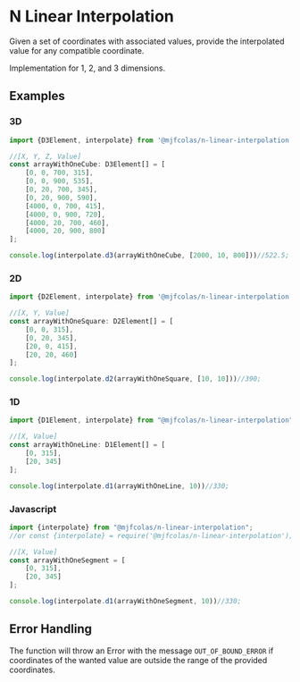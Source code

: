 # N Linear Interpolation

Given a set of coordinates with associated values, provide the interpolated value for any compatible coordinate.

Implementation for 1, 2, and 3 dimensions.

## Examples

### 3D

```typescript
import {D3Element, interpolate} from '@mjfcolas/n-linear-interpolation';

//[X, Y, Z, Value]
const arrayWithOneCube: D3Element[] = [
    [0, 0, 700, 315],
    [0, 0, 900, 535],
    [0, 20, 700, 345],
    [0, 20, 900, 590],
    [4000, 0, 700, 415],
    [4000, 0, 900, 720],
    [4000, 20, 700, 460],
    [4000, 20, 900, 800]
];

console.log(interpolate.d3(arrayWithOneCube, [2000, 10, 800]))//522.5;

```

### 2D

```typescript
import {D2Element, interpolate} from '@mjfcolas/n-linear-interpolation';

//[X, Y, Value]
const arrayWithOneSquare: D2Element[] = [
    [0, 0, 315],
    [0, 20, 345],
    [20, 0, 415],
    [20, 20, 460]
];

console.log(interpolate.d2(arrayWithOneSquare, [10, 10]))//390;
```

### 1D

```typescript
import {D1Element, interpolate} from "@mjfcolas/n-linear-interpolation";

//[X, Value]
const arrayWithOneLine: D1Element[] = [
    [0, 315],
    [20, 345]
];

console.log(interpolate.d1(arrayWithOneLine, 10))//330;
```

### Javascript

```javascript
import {interpolate} from "@mjfcolas/n-linear-interpolation";
//or const {interpolate} = require('@mjfcolas/n-linear-interpolation');

//[X, Value]
const arrayWithOneSegment = [
    [0, 315],
    [20, 345]
];

console.log(interpolate.d1(arrayWithOneSegment, 10))//330;
```

## Error Handling

The function will throw an Error with the message `OUT_OF_BOUND_ERROR` if coordinates of the wanted value are outside the range of the provided coordinates.



